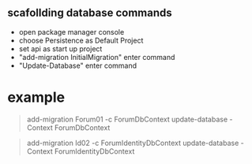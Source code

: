 ## scafollding database commands

- open package manager console
- choose Persistence as Default Project
- set api as start up project
- "add-migration InitialMigration" enter command
- "Update-Database" enter command


# example
> add-migration Forum01 -c ForumDbContext
> update-database -Context ForumDbContext

> add-migration Id02 -c ForumIdentityDbContext
> update-database -Context ForumIdentityDbContext